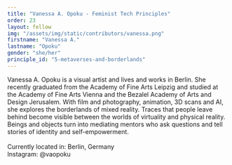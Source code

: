 ```yaml
---
title: "Vanessa A. Opoku - Feminist Tech Principles"
order: 23
layout: fellow
img: "/assets/img/static/contributors/vanessa.png"
firstname: "Vanessa A."
lastname: "Opoku"
gender: "she/her"
principle_id: "5-metaverses-and-borderlands"
---
```


Vanessa A. Opoku is a visual artist and lives and works in Berlin. She recently graduated from the Academy of Fine Arts Leipzig and studied at the Academy of Fine Arts Vienna and the Bezalel Academy of Arts and Design Jerusalem. With film and photography, animation, 3D scans and AI, she explores the borderlands of mixed reality. Traces that people leave behind become visible between the worlds of virtuality and physical reality. Beings and objects turn into mediating mentors who ask questions and tell stories of identity and self-empowerment.<br>
<br>
Currently located in: Berlin, Germany <br>
Instagram: @vaopoku <br>
